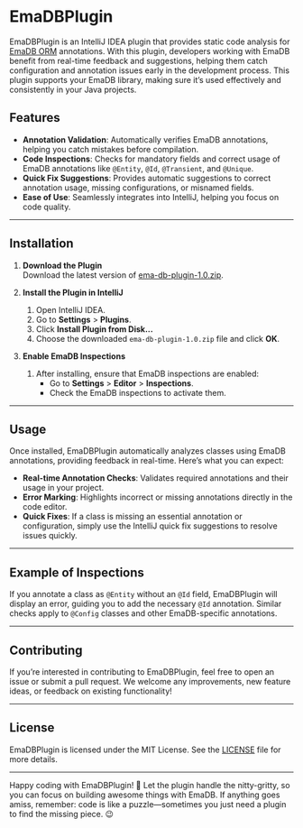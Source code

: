 # EmaDBPlugin

EmaDBPlugin is an IntelliJ IDEA plugin that provides static code analysis for [EmaDB ORM](https://github.com/AmirDevCoder/EmaDB) annotations. With this plugin, developers working with EmaDB benefit from real-time feedback and suggestions, helping them catch configuration and annotation issues early in the development process. This plugin supports your EmaDB library, making sure it’s used effectively and consistently in your Java projects.

## Features

- **Annotation Validation**: Automatically verifies EmaDB annotations, helping you catch mistakes before compilation.
- **Code Inspections**: Checks for mandatory fields and correct usage of EmaDB annotations like `@Entity`, `@Id`, `@Transient`, and `@Unique`.
- **Quick Fix Suggestions**: Provides automatic suggestions to correct annotation usage, missing configurations, or misnamed fields.
- **Ease of Use**: Seamlessly integrates into IntelliJ, helping you focus on code quality.

---

## Installation

1. **Download the Plugin**  
   Download the latest version of [ema-db-plugin-1.0.zip](./releases/ema-db-plugin-1.0.zip).

2. **Install the Plugin in IntelliJ**  
   1. Open IntelliJ IDEA.
   2. Go to **Settings** > **Plugins**.
   3. Click **Install Plugin from Disk...**  
   4. Choose the downloaded `ema-db-plugin-1.0.zip` file and click **OK**.

3. **Enable EmaDB Inspections**  
   1. After installing, ensure that EmaDB inspections are enabled:
      - Go to **Settings** > **Editor** > **Inspections**.
      - Check the EmaDB inspections to activate them.

---

## Usage

Once installed, EmaDBPlugin automatically analyzes classes using EmaDB annotations, providing feedback in real-time. Here’s what you can expect:

- **Real-time Annotation Checks**: Validates required annotations and their usage in your project.
- **Error Marking**: Highlights incorrect or missing annotations directly in the code editor.
- **Quick Fixes**: If a class is missing an essential annotation or configuration, simply use the IntelliJ quick fix suggestions to resolve issues quickly.

---

## Example of Inspections

If you annotate a class as `@Entity` without an `@Id` field, EmaDBPlugin will display an error, guiding you to add the necessary `@Id` annotation. Similar checks apply to `@Config` classes and other EmaDB-specific annotations.

---

## Contributing

If you’re interested in contributing to EmaDBPlugin, feel free to open an issue or submit a pull request. We welcome any improvements, new feature ideas, or feedback on existing functionality!

---

## License

EmaDBPlugin is licensed under the MIT License. See the [LICENSE](./LICENSE) file for more details.

---

Happy coding with EmaDBPlugin! 🎉 Let the plugin handle the nitty-gritty, so you can focus on building awesome things with EmaDB. If anything goes amiss, remember: code is like a puzzle—sometimes you just need a plugin to find the missing piece. 😉
